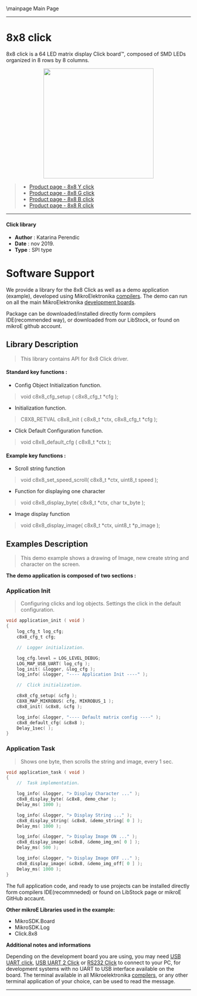 \mainpage Main Page

---
# 8x8 click

8x8 click is a 64 LED matrix display Click board™, composed of SMD LEDs organized in 8 rows by 8 columns.

<p align="center">
  <img src="https://download.mikroe.com/images/click_for_ide/grupe/8x8-click-group.png" height=300px>
</p>

> - [Product page - 8x8 Y click](<https://www.mikroe.com/8x8-y-click>)
> - [Product page - 8x8 G click](<https://www.mikroe.com/8x8-g-click>)
> - [Product page - 8x8 B click](<https://www.mikroe.com/8x8-b-click>)
> - [Product page - 8x8 R click](<https://www.mikroe.com/8x8-r-click>)

---

#### Click library 

- **Author**        : Katarina Perendic
- **Date**          : nov 2019.
- **Type**          : SPI type

# Software Support

We provide a library for the 8x8 Click 
as well as a demo application (example), developed using MikroElektronika 
[compilers](http://shop.mikroe.com/compilers). 
The demo can run on all the main MikroElektronika [development boards](http://shop.mikroe.com/development-boards).

Package can be downloaded/installed directly form compilers IDE(recommended way), or downloaded from our LibStock, or found on mikroE github account. 

## Library Description

> This library contains API for 8x8 Click driver.

#### Standard key functions :

- Config Object Initialization function.
> void c8x8_cfg_setup ( c8x8_cfg_t *cfg ); 
 
- Initialization function.
> C8X8_RETVAL c8x8_init ( c8x8_t *ctx, c8x8_cfg_t *cfg );

- Click Default Configuration function.
> void c8x8_default_cfg ( c8x8_t *ctx );

#### Example key functions :

- Scroll string function
> void c8x8_set_speed_scroll( c8x8_t *ctx, uint8_t speed );
 
- Function for displaying one character
> void c8x8_display_byte( c8x8_t *ctx, char tx_byte );

- Image display function
> void c8x8_display_image( c8x8_t *ctx, uint8_t *p_image );

## Examples Description

> This demo example shows a drawing of Image, new create string and character on the screen.

**The demo application is composed of two sections :**

### Application Init 

> Configuring clicks and log objects.
> Settings the click in the default configuration.

```c
void application_init ( void )
{
    log_cfg_t log_cfg;
    c8x8_cfg_t cfg;

    //  Logger initialization.

    log_cfg.level = LOG_LEVEL_DEBUG;
    LOG_MAP_USB_UART( log_cfg );
    log_init( &logger, &log_cfg );
    log_info( &logger, "---- Application Init ----" );

    //  Click initialization.

    c8x8_cfg_setup( &cfg );
    C8X8_MAP_MIKROBUS( cfg, MIKROBUS_1 );
    c8x8_init( &c8x8, &cfg );

    log_info( &logger, "---- Default matrix config ----" );
    c8x8_default_cfg( &c8x8 );
    Delay_1sec( );
}
```

### Application Task

> Shows one byte, then scrolls the string and image, every 1 sec.

```c
void application_task ( void )
{
    //  Task implementation.

    log_info( &logger, "> Display Character ..." );
    c8x8_display_byte( &c8x8, demo_char );
    Delay_ms( 1000 );

    log_info( &logger, "> Display String ..." );
    c8x8_display_string( &c8x8, &demo_string[ 0 ] );
    Delay_ms( 1000 );

    log_info( &logger, "> Display Image ON ..." );
    c8x8_display_image( &c8x8, &demo_img_on[ 0 ] );
    Delay_ms( 500 );

    log_info( &logger, "> Display Image OFF ..." );
    c8x8_display_image( &c8x8, &demo_img_off[ 0 ] );
    Delay_ms( 1000 );
}
```

The full application code, and ready to use projects can be  installed directly form compilers IDE(recommneded) or found on LibStock page or mikroE GitHub accaunt.

**Other mikroE Libraries used in the example:** 

- MikroSDK.Board
- MikroSDK.Log
- Click.8x8

**Additional notes and informations**

Depending on the development board you are using, you may need 
[USB UART click](http://shop.mikroe.com/usb-uart-click), 
[USB UART 2 Click](http://shop.mikroe.com/usb-uart-2-click) or 
[RS232 Click](http://shop.mikroe.com/rs232-click) to connect to your PC, for 
development systems with no UART to USB interface available on the board. The 
terminal available in all Mikroelektronika 
[compilers](http://shop.mikroe.com/compilers), or any other terminal application 
of your choice, can be used to read the message.

---
